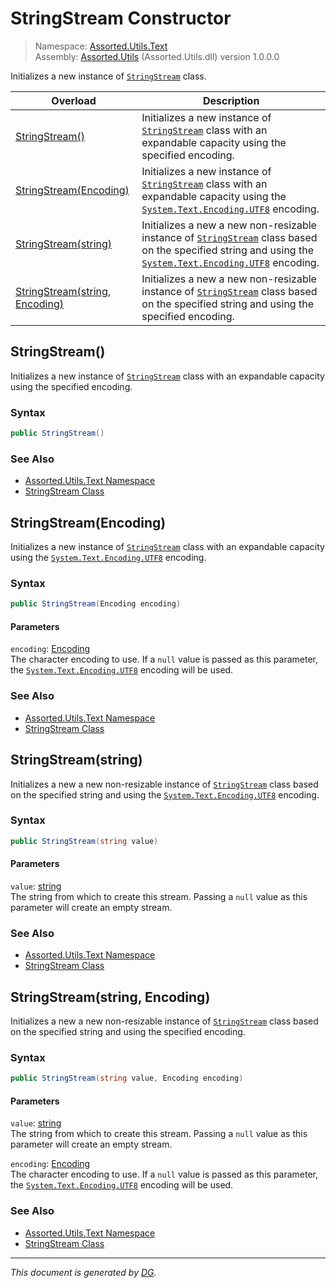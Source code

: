 ﻿# StringStream Constructor

> Namespace: [Assorted.Utils.Text](_toc.Assorted.Utils.md#Assorted.Utils.Text%20Namespace)\
> Assembly: [Assorted.Utils](_toc.Assorted.Utils.md) (Assorted.Utils.dll) version 1.0.0.0

Initializes a new instance of [`StringStream`](Assorted.Utils.Text.StringStream.md) class.

Overload | Description
--- | ---
[StringStream()](Assorted.Utils.Text.StringStream.-ctor.md#StringStream%28%29) | Initializes a new instance of [`StringStream`](Assorted.Utils.Text.StringStream.md) class with an expandable capacity using the specified encoding.
[StringStream(Encoding)](Assorted.Utils.Text.StringStream.-ctor.md#StringStream%28Encoding%29) | Initializes a new instance of [`StringStream`](Assorted.Utils.Text.StringStream.md) class with an expandable capacity using the [`System.Text.Encoding.UTF8`](https://docs.microsoft.com/en-us/dotnet/api/system.text.encoding.utf8) encoding.
[StringStream(string)](Assorted.Utils.Text.StringStream.-ctor.md#StringStream%28string%29) | Initializes a new a new non-resizable instance of [`StringStream`](Assorted.Utils.Text.StringStream.md) class based on the specified string and using the [`System.Text.Encoding.UTF8`](https://docs.microsoft.com/en-us/dotnet/api/system.text.encoding.utf8) encoding.
[StringStream(string, Encoding)](Assorted.Utils.Text.StringStream.-ctor.md#StringStream%28string%2C%20Encoding%29) | Initializes a new a new non-resizable instance of [`StringStream`](Assorted.Utils.Text.StringStream.md) class based on the specified string and using the specified encoding.

## StringStream()

Initializes a new instance of [`StringStream`](Assorted.Utils.Text.StringStream.md) class with an expandable capacity using the specified encoding.

### Syntax

```csharp
public StringStream()
```

### See Also

- [Assorted.Utils.Text Namespace](_toc.Assorted.Utils.md#Assorted.Utils.Text%20Namespace)
- [StringStream Class](Assorted.Utils.Text.StringStream.md)

## StringStream(Encoding)

Initializes a new instance of [`StringStream`](Assorted.Utils.Text.StringStream.md) class with an expandable capacity using the [`System.Text.Encoding.UTF8`](https://docs.microsoft.com/en-us/dotnet/api/system.text.encoding.utf8) encoding.

### Syntax

```csharp
public StringStream(Encoding encoding)
```

#### Parameters

`encoding`: [Encoding](https://docs.microsoft.com/en-us/dotnet/api/system.text.encoding)\
The character encoding to use. If a `null` value is passed as this parameter, the [`System.Text.Encoding.UTF8`](https://docs.microsoft.com/en-us/dotnet/api/system.text.encoding.utf8) encoding will be used.

### See Also

- [Assorted.Utils.Text Namespace](_toc.Assorted.Utils.md#Assorted.Utils.Text%20Namespace)
- [StringStream Class](Assorted.Utils.Text.StringStream.md)

## StringStream(string)

Initializes a new a new non-resizable instance of [`StringStream`](Assorted.Utils.Text.StringStream.md) class based on the specified string and using the [`System.Text.Encoding.UTF8`](https://docs.microsoft.com/en-us/dotnet/api/system.text.encoding.utf8) encoding.

### Syntax

```csharp
public StringStream(string value)
```

#### Parameters

`value`: [string](https://docs.microsoft.com/en-us/dotnet/api/system.string)\
The string from which to create this stream. Passing a `null` value as this parameter will create an empty stream.

### See Also

- [Assorted.Utils.Text Namespace](_toc.Assorted.Utils.md#Assorted.Utils.Text%20Namespace)
- [StringStream Class](Assorted.Utils.Text.StringStream.md)

## StringStream(string, Encoding)

Initializes a new a new non-resizable instance of [`StringStream`](Assorted.Utils.Text.StringStream.md) class based on the specified string and using the specified encoding.

### Syntax

```csharp
public StringStream(string value, Encoding encoding)
```

#### Parameters

`value`: [string](https://docs.microsoft.com/en-us/dotnet/api/system.string)\
The string from which to create this stream. Passing a `null` value as this parameter will create an empty stream.

`encoding`: [Encoding](https://docs.microsoft.com/en-us/dotnet/api/system.text.encoding)\
The character encoding to use. If a `null` value is passed as this parameter, the [`System.Text.Encoding.UTF8`](https://docs.microsoft.com/en-us/dotnet/api/system.text.encoding.utf8) encoding will be used.

### See Also

- [Assorted.Utils.Text Namespace](_toc.Assorted.Utils.md#Assorted.Utils.Text%20Namespace)
- [StringStream Class](Assorted.Utils.Text.StringStream.md)

---

_This document is generated by [DG](https://github.com/Khojasteh/dg)._

